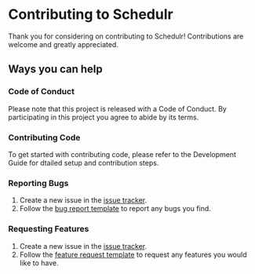# Contributing to Schedulr
Thank you for considering on contributing to Schedulr! Contributions are welcome and greatly appreciated.

## Ways you can help
### Code of Conduct
Please note that this project is released with a Code of Conduct. By participating in this project you agree to abide by its terms.

### Contributing Code
To get started with contributing code, please refer to the Development Guide for dtailed setup and contribution steps.

### Reporting Bugs
1. Create a new issue in the [issue tracker](https://github.com/sycanz04/schedulr/issues).
2. Follow the [bug report template](https://github.com/sycanz04/schedulr/blob/main/.github/ISSUE_TEMPLATE/bug_report.md) to report any bugs you find.

### Requesting Features
1. Create a new issue in the [issue tracker](https://github.com/sycanz04/schedulr/issues).
2. Follow the [feature request template](https://github.com/sycanz04/schedulr/blob/main/.github/ISSUE_TEMPLATE/feature_request.md) to request any features you would like to have.
